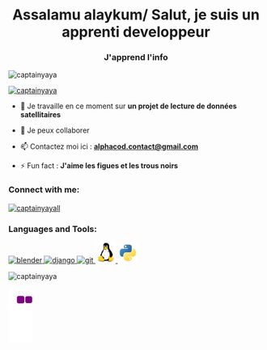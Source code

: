 <h1 align="center">Assalamu alaykum/ Salut, je suis un apprenti developpeur</h1>
<h3 align="center">J'apprend l'info</h3>

<p align="left"> <img src="https://komarev.com/ghpvc/?username=captainyaya&label=Profile%20views&color=0e75b6&style=flat" alt="captainyaya" /> </p>

<p align="left"> <a href="https://github.com/ryo-ma/github-profile-trophy"><img src="https://github-profile-trophy.vercel.app/?username=captainyaya" alt="captainyaya" /></a> </p>

- 🔭 Je travaille en ce moment sur **un projet de lecture de données satellitaires**

- 👯 Je peux collaborer

- 📫 Contactez moi ici : **alphacod.contact@gmail.com**

- ⚡ Fun fact : **J'aime les figues et les trous noirs**

<h3 align="left">Connect with me:</h3>
<p align="left">
<a href="https://twitter.com/captainyayall" target="blank"><img align="center" src="https://raw.githubusercontent.com/rahuldkjain/github-profile-readme-generator/master/src/images/icons/Social/twitter.svg" alt="captainyayall" height="30" width="40" /></a>
</p>

<h3 align="left">Languages and Tools:</h3>
<p align="left"> <a href="https://www.blender.org/" target="_blank" rel="noreferrer"> <img src="https://download.blender.org/branding/community/blender_community_badge_white.svg" alt="blender" width="40" height="40"/> </a> <a href="https://www.djangoproject.com/" target="_blank" rel="noreferrer"> <img src="https://cdn.worldvectorlogo.com/logos/django.svg" alt="django" width="40" height="40"/> </a> <a href="https://git-scm.com/" target="_blank" rel="noreferrer"> <img src="https://www.vectorlogo.zone/logos/git-scm/git-scm-icon.svg" alt="git" width="40" height="40"/> </a> <a href="https://www.linux.org/" target="_blank" rel="noreferrer"> <img src="https://raw.githubusercontent.com/devicons/devicon/master/icons/linux/linux-original.svg" alt="linux" width="40" height="40"/> </a> <a href="https://www.python.org" target="_blank" rel="noreferrer"> <img src="https://raw.githubusercontent.com/devicons/devicon/master/icons/python/python-original.svg" alt="python" width="40" height="40"/> </a> </p>

<p><img align="center" src="https://github-readme-stats.vercel.app/api/top-langs?username=captainyaya&show_icons=true&locale=en&layout=compact" alt="captainyaya" /></p>

![snake gif](https://github.com/CaptainYaya/CaptainYaya/blob/output/github-contribution-grid-snake.gif)

